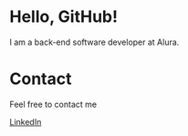 # Hello, GitHub!
<p>I am a back-end software developer at Alura.</p>

# Contact
<p>Feel free to contact me</p>

[LinkedIn](https://www.linkedin.com/in/breno-mchd/ "My LinkedIn profile")<br>
